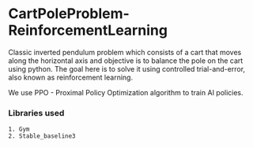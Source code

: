 # CartPoleProblem-ReinforcementLearning

Classic inverted pendulum problem which consists of a cart that moves along the horizontal axis and objective is to balance the pole on the cart using python. The goal here is to solve it using controlled trial-and-error, also known as reinforcement learning. 

We use PPO - Proximal Policy Optimization algorithm to train AI policies. 

### Libraries used
```
1. Gym
2. Stable_baseline3
```
